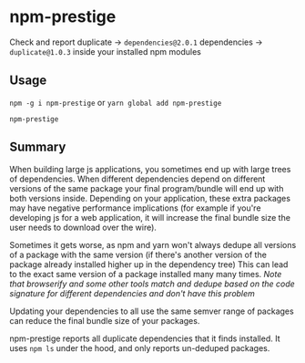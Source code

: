 # npm-prestige

Check and report duplicate -> `dependencies@2.0.1` dependencies -> `duplicate@1.0.3` inside your installed npm modules

## Usage
`npm -g i npm-prestige` or 
`yarn global add npm-prestige`

`npm-prestige`

## Summary 

When building large js applications, you sometimes end up with large trees of dependencies.
When different dependencies depend on different versions of the same package your final program/bundle will end up with both versions inside.
Depending on your application, these extra packages may have negative performance implications 
(for example if you're developing js for a web application, it will increase the final bundle size the user needs to download over the wire).

Sometimes it gets worse, as npm and yarn won't always dedupe all versions of a package with the same version
(if there's another version of the package already installed higher up in the dependency tree)
This can lead to the exact same version of a package installed many many times.
_Note that browserify and some other tools match and dedupe based on the code signature for different dependencies and don't have this problem_

Updating your dependencies to all use the same semver range of packages can reduce the final bundle size of your packages.

npm-prestige reports all duplicate dependencies that it finds installed. It uses `npm ls` under the hood, and only reports un-deduped packages.
